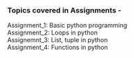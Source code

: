 ### Topics covered in Assignments -
Assignment_1: Basic python programming<br>
Assignment_2: Loops in python<br>
Assignemnt_3: List, tuple in python<br>
Assignment_4: Functions in python<br>

